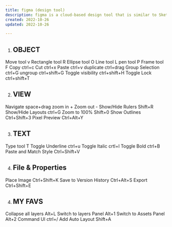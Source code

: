 ```yaml
---
title: figma (design tool)
description: figma is a cloud-based design tool that is similar to Sketch in functionality and features, but with big differences that make figma better for team collaboration.figma works on any operating system that runs a web browser. Macs, Windows PCs, Linux machines, and even Chromebooks can be used with figma. It is the only design tool of its type that does this, and in shops that use hardware running different operating systems, everyone can still share, open, and edit figma files.
created: 2022-10-26
updated: 2022-10-26

---
```


1. ## OBJECT
Move tool              v
Rectangle tool         R
Ellipse tool           O
Line tool              L
pen tool               P
Frame tool             F
Copy                 ctrl+c
Cut                  ctrl+x
Paste                ctrl+v
duplicate            ctrl+drag
Group Selection      ctrl+G
ungroup              ctrl+shift+G
Toggle visibility    ctrl+shift+H
Toggle Lock          ctrl+shift+T

2. ## VIEW

Navigate            space+drag
zoom in              +
Zoom out             -
Show/Hide Rulers    Shift+R
Show/Hide Layouts   ctrl+G
Zoom to 100%        Shift+0
Show Outlines       Ctrl+Shift+3
Pixel Preview       Ctrl+Alt+Y

3. ## TEXT

Type tool             T
Toggle Underline      ctrl+u
Toggle Italic         crtl+I
Toggle Bold           ctrl+B
Paste and Match Style Ctrl+Shift+V

4. ## File & Properties

Place Image                       Ctrl+Shift+K
Save to Version History           Ctrl+Alt+S
Export                            Ctrl+Shift+E


4. ## MY FAVS
Collapse all layers       Alt+L
Switch to layers Panel    Alt+1
Switch to Assets Panel    Alt+2
Command UI                ctrl+/
Add Auto Layout           Shift+A
